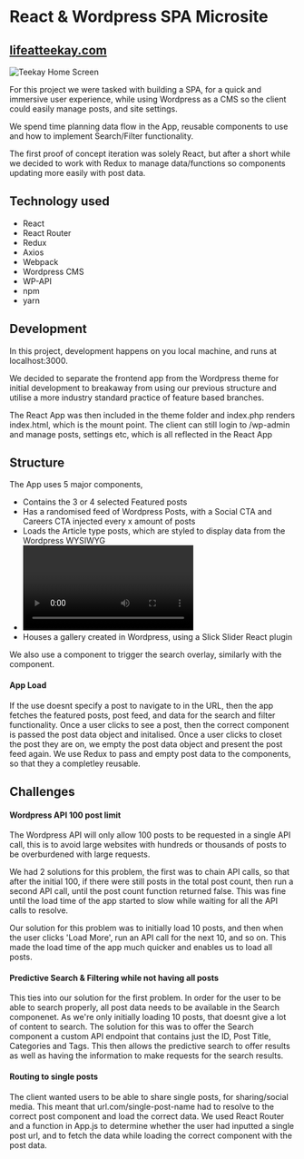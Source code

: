 # **React & Wordpress SPA Microsite** #
## [lifeatteekay.com](http://lifeatteekay.com/)


![Teekay Home Screen](http://i.imgur.com/eOlV9eH.png "Teekay Home Screen")

For this project we were tasked with building a SPA, for a quick and immersive user experience, while using Wordpress as a CMS so the client could easily manage posts, and site settings.

We spend time planning data flow in the App, reusable components to use and how to implement Search/Filter functionality.

The first proof of concept iteration was solely React, but after a short while we decided to work with Redux to manage data/functions so components updating more easily with post data.

## Technology used 
* React 
* React Router
* Redux
* Axios
* Webpack
* Wordpress CMS
* WP-API
* npm
* yarn

## Development
In this project, development happens on you local machine, and runs at localhost:3000. 

We decided to separate the frontend app from the Wordpress theme for initial development to breakaway from using our previous structure and utilise a more industry standard practice of feature based branches.

The React App was then included in the theme folder and index.php renders index.html, which is the mount point. The client can still login to /wp-admin and manage posts, settings etc, which is all reflected in the React App

## Structure
The App uses 5 major components,
* <FeaturedPosts /> Contains the 3 or 4 selected Featured posts
* <PostFeed /> Has a randomised feed of Wordpress Posts, with a Social CTA and Careers CTA injected every x amount of posts
* <Article /> Loads the Article type posts, which are styled to display data from the Wordpress WYSIWYG
* <Video /> Embeds a selected YouTube video, and fetches data from the YouTube API for the description and thumbnail in the Post Feed
* <Gallery /> Houses a gallery created in Wordpress, using a Slick Slider React plugin

We also use a <SearchPosts /> component to trigger the search overlay, similarly with the <Filters /> component. 

#### App Load
If the use doesnt specify a post to navigate to in the URL, then the app fetches the featured posts, post feed, and data for the search and filter functionality. 
Once a user clicks to see a post, then the correct component is passed the post data object and initalised. 
Once a user clicks to closet the post they are on, we empty the post data object and present the post feed again.
We use Redux to pass and empty post data to the components, so that they a completley reusable. 

## Challenges
#### Wordpress API 100 post limit
The Wordpress API will only allow 100 posts to be requested in a single API call, this is to avoid large websites with hundreds or thousands of posts to be overburdened with large requests.

We had 2 solutions for this problem, the first was to chain API calls, so that after the initial 100, if there were still posts in the total post count, then run a second API call, until the post count function returned false. 
This was fine until the load time of the app started to slow while waiting for all the API calls to resolve.

Our solution for this problem was to initially load 10 posts, and then when the user clicks 'Load More', run an API call for the next 10, and so on. This made the load time of the app much quicker and enables us to load all posts.

#### Predictive Search & Filtering while not having all posts
This ties into our solution for the first problem. In order for the user to be able to search properly, all post data needs to be available in the Search componenet. As we're only initially loading 10 posts, that doesnt give a lot of content to search. 
The solution for this was to offer the Search component a custom API endpoint that contains just the ID, Post Title, Categories and Tags.
This then allows the predictive search to offer results as well as having the information to make requests for the search results.

#### Routing to single posts
The client wanted users to be able to share single posts, for sharing/social media. This meant that url.com/single-post-name had to resolve to the correct post component and load the correct data.
We used React Router and a function in App.js to determine whether the user had inputted a single post url, and to fetch the data while loading the correct component with the post data.
